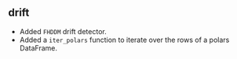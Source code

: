 ## drift

- Added `FHDDM` drift detector. 
- Added a `iter_polars` function to iterate over the rows of a polars DataFrame.